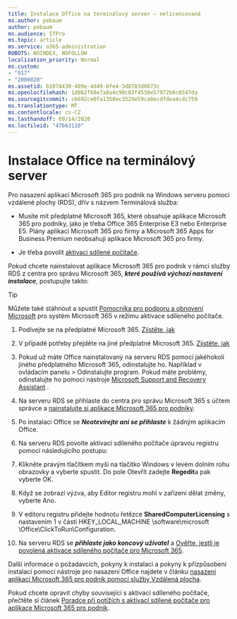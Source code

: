 ```yaml
---
title: Instalace Office na terminálový server – nelicencovaná
ms.author: pebaum
author: pebaum
ms.audience: ITPro
ms.topic: article
ms.service: o365-administration
ROBOTS: NOINDEX, NOFOLLOW
localization_priority: Normal
ms.custom:
- "917"
- "2000020"
ms.assetid: b1074430-489e-4d49-bfe4-3d8783d8073c
ms.openlocfilehash: 1d862f60e7a8a4c90c83f4538e57972b0c0547da
ms.sourcegitcommit: c6692ce0fa1358ec3529e59ca0ecdfdea4cdc759
ms.translationtype: MT
ms.contentlocale: cs-CZ
ms.lasthandoff: 09/14/2020
ms.locfileid: "47663110"
---
```

# <a name="installing-office-on-a-terminal-server"></a>Instalace Office na terminálový server

Pro nasazení aplikací Microsoft 365 pro podnik na Windows serveru pomocí vzdálené plochy (RDS), dřív s názvem Terminálová služba:
  
- Musíte mít předplatné Microsoft 365, které obsahuje aplikace Microsoft 365 pro podniky, jako je třeba Office 365 Enterprise E3 nebo Enterprise E5. Plány aplikací Microsoft 365 pro firmy a Microsoft 365 Apps for Business Premium neobsahují aplikace Microsoft 365 pro firmy.

- Je třeba povolit [aktivaci sdílené počítače](https://docs.microsoft.com/DeployOffice/overview-shared-computer-activation).

Pokud chcete nainstalovat aplikace Microsoft 365 pro podnik v rámci služby RDS z centra pro správu Microsoft 365, ***které používá výchozí nastavení instalace***, postupujte takto:

> [!TIP]
> Můžete také stáhnout a spustit [Pomocníka pro podporu a obnovení Microsoft](https://aka.ms/SaRA_OfficeSCA_M365Portal) pro systém Microsoft 365 v režimu aktivace sdíleného počítače.
  
1. Podívejte se na předplatné Microsoft 365. [Zjistěte, jak](https://docs.microsoft.com/microsoft-365/admin/admin-overview/what-subscription-do-i-have)

2. V případě potřeby přejděte na jiné předplatné Microsoft 365. [Zjistěte, jak](https://docs.microsoft.com/microsoft-365/commerce/subscriptions/switch-to-a-different-plan)

3. Pokud už máte Office nainstalovaný na serveru RDS pomocí jakéhokoli jiného předplatného Microsoft 365, odinstalujte ho. Například v ovládacím panelu \> Odinstalujte program. Pokud máte problémy, odinstalujte ho pomocí nástroje [Microsoft Support and Recovery Assistant](https://aka.ms/SARA-OfficeUninstall-Alchemy) .

4. Na serveru RDS se přihlaste do centra pro správu Microsoft 365 s účtem správce a [nainstalujte si aplikace Microsoft 365 pro podniky](https://portal.office.com/OLS/MySoftware.aspx).

5. Po instalaci Office se ***Neotevírejte ani se přihlaste*** k žádným aplikacím Office.

6. Na serveru RDS povolte aktivaci sdíleného počítače úpravou registru pomocí následujícího postupu:

1. Klikněte pravým tlačítkem myši na tlačítko Windows v levém dolním rohu obrazovky a vyberte spustit. Do pole Otevřít zadejte **Regedit**a pak vyberte OK.

2. Když se zobrazí výzva, aby Editor registru mohl v zařízení dělat změny, vyberte Ano.

3. V editoru registru přidejte hodnotu řetězce **SharedComputerLicensing** s nastavením 1 v části HKEY_LOCAL_MACHINE \software\microsoft \Office\ClickToRun\Configuration.

7. Na serveru RDS se ***přihlaste jako koncový uživatel*** a [Ověřte, jestli je povolená aktivace sdíleného počítače pro Microsoft 365](https://docs.microsoft.com/DeployOffice/troubleshoot-shared-computer-activation#verify-that-activation-for-microsoft-365-apps-succeeded).

Další informace o požadavcích, pokyny k instalaci a pokyny k přizpůsobení instalací pomocí nástroje pro nasazení Office najdete v článku [nasazení aplikací Microsoft 365 pro podnik pomocí služby Vzdálená plocha](https://docs.microsoft.com/DeployOffice/deploy-microsoft-365-apps-remote-desktop-services).
  
Pokud chcete opravit chyby související s aktivací sdíleného počítače, přečtěte si článek [Poradce při potížích s aktivací sdílené počítače pro aplikace Microsoft 365 pro podnik](https://docs.microsoft.com/DeployOffice/troubleshoot-shared-computer-activation).
  
